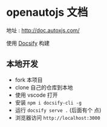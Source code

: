 # openautojs 文档

地址 : http://doc.autoxjs.com/


使用 [Docsify](https://github.com/docsifyjs/docsify/) 构建


## 本地开发

- fork 本项目
- clone 自己的仓库到本地
- 使用 vscode 打开
- 安装 `npm i docsify-cli -g`
- 运行 `docsify serve .` (后面有个 点)
- 浏览器访问 `http://localhost:3000`

